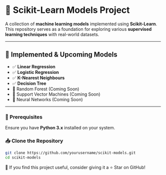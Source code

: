 # 🤖 Scikit-Learn Models Project  

A collection of **machine learning models** implemented using **Scikit-Learn**. This repository serves as a foundation for exploring various **supervised learning techniques** with real-world datasets.  

---

## 📌 Implemented & Upcoming Models  

- ✅ **Linear Regression** 
- ✅ **Logistic Regression**
- ✅ **K-Nearest Neighbours**
- ✅ **Decision Tree**
- 🚧 Random Forest (Coming Soon)  
- 🚧 Support Vector Machines (Coming Soon)  
- 🚧 Neural Networks (Coming Soon)  

---

### 🔧 Prerequisites  
Ensure you have **Python 3.x** installed on your system.  

### 📥 Clone the Repository  

```sh
git clone https://github.com/yourusername/scikit-models.git
cd scikit-models
```

🌟 If you find this project useful, consider giving it a ⭐ Star on GitHub!
